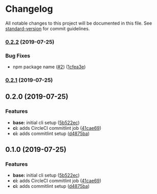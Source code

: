 # Changelog

All notable changes to this project will be documented in this file. See [standard-version](https://github.com/conventional-changelog/standard-version) for commit guidelines.

### [0.2.2](https://github.com/noprotocol/np-cli/compare/v0.2.1...v0.2.2) (2019-07-25)


### Bug Fixes

* npm package name ([#2](https://github.com/noprotocol/np-cli/issues/2)) ([1cfea3e](https://github.com/noprotocol/np-cli/commit/1cfea3e))



### [0.2.1](https://github.com/noprotocol/np-cli/compare/v0.2.0...v0.2.1) (2019-07-25)



## 0.2.0 (2019-07-25)


### Features

* **base:** initial cli setup ([5b522ec](https://github.com/noprotocol/np-cli/commit/5b522ec))
* **ci:** adds CircleCI commitlint job ([41cae69](https://github.com/noprotocol/np-cli/commit/41cae69))
* **ci:** adds commitlint setup ([d4875ba](https://github.com/noprotocol/np-cli/commit/d4875ba))



## 0.1.0 (2019-07-25)


### Features

* **base:** initial cli setup ([5b522ec](https://github.com/noprotocol/np-cli/commit/5b522ec))
* **ci:** adds CircleCI commitlint job ([41cae69](https://github.com/noprotocol/np-cli/commit/41cae69))
* **ci:** adds commitlint setup ([d4875ba](https://github.com/noprotocol/np-cli/commit/d4875ba))
